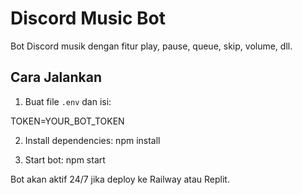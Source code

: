 # Discord Music Bot

Bot Discord musik dengan fitur play, pause, queue, skip, volume, dll.

## Cara Jalankan

1. Buat file `.env` dan isi:

TOKEN=YOUR_BOT_TOKEN

2. Install dependencies:
npm install

3. Start bot:
npm start

Bot akan aktif 24/7 jika deploy ke Railway atau Replit.
